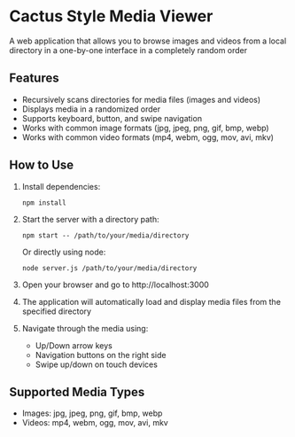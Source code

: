 # Cactus Style Media Viewer

A web application that allows you to browse images and videos from a local directory in a one-by-one interface in a completely random order

## Features

- Recursively scans directories for media files (images and videos)
- Displays media in a randomized order
- Supports keyboard, button, and swipe navigation
- Works with common image formats (jpg, jpeg, png, gif, bmp, webp)
- Works with common video formats (mp4, webm, ogg, mov, avi, mkv)

## How to Use

1. Install dependencies:
   ```
   npm install
   ```

2. Start the server with a directory path:
   ```
   npm start -- /path/to/your/media/directory
   ```
   Or directly using node:
   ```
   node server.js /path/to/your/media/directory
   ```

3. Open your browser and go to http://localhost:3000

4. The application will automatically load and display media files from the specified directory

5. Navigate through the media using:
   - Up/Down arrow keys
   - Navigation buttons on the right side
   - Swipe up/down on touch devices

## Supported Media Types

- Images: jpg, jpeg, png, gif, bmp, webp
- Videos: mp4, webm, ogg, mov, avi, mkv